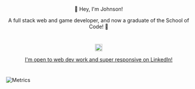 <p align="center">👋 Hey, I'm Johnson!</p>
<p align="center">
    A full stack web and game developer, and now a graduate of the School of Code! 🚀
</p>

<h1></h1>
<div align="center">
    <a href="https://linkedin.com/in/johnsonsingh" target="blank">
        <img src="https://raw.githubusercontent.com/rahuldkjain/github-profile-readme-generator/master/src/images/icons/Social/linked-in-alt.svg"
            alt="johnsonsingh" height="20" width="20" />
        <p>I'm open to web dev work and super responsive on LinkedIn!</p>
    </a>
</div>
<h1></h1>

![Metrics](https://metrics.lecoq.io/bM7tcHF88GBxDni?template=classic&base.indepth=true&base.hireable=true&repositories.forks=true&isocalendar=1&languages=1&base.indepth=true&base.hireable=true&isocalendar.duration=full-year&languages.limit=8&languages.threshold=0%25&languages.other=false&languages.colors=github&languages.sections=most-used&languages.indepth=false&languages.analysis.timeout=15&languages.categories=markup%2C%20programming&languages.recent.categories=markup%2C%20programming&languages.recent.load=300&languages.recent.days=14&config.timezone=Europe%2FLondon&config.display=large)
